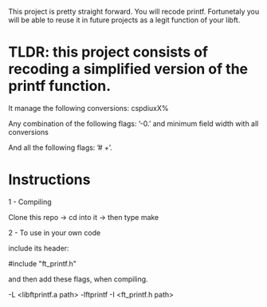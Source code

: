 This project is pretty straight forward. You will recode printf. Fortunetaly
you will be able to reuse it in future projects as a legit function of your libft.

# TLDR: this project consists of recoding a simplified version of the printf function.

It manage the following conversions: cspdiuxX%

Any combination of the following flags: ’-0.’ and minimum field width
with all conversions

And all the following flags: ’# +’.


# Instructions

1 - Compiling

Clone this repo -> cd into it -> then type make

2 - To use in your own code

include its header:

#include "ft_printf.h"

and then add these flags, when compiling.

-L <libftprintf.a path> -lftprintf -I <ft_printf.h path>

